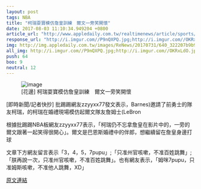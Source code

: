 ```yaml
---
layout: post
tags: NBA
title: "柯瑞耍寶模仿詹皇訓練　爾文一旁笑開懷"
date: 2017-08-03 11:10:34.949204 +0800
article_url: "http://www.appledaily.com.tw/realtimenews/article/sports/20170731/1172153"
response_url: "http://i.imgur.com//P9nQXPQ.jpg;http://i.imgur.com//OKRxLdO.jpg"
img: http://img.appledaily.com.tw/images/ReNews/20170731/640_322207b9b954934eddfc1bf32489549f.jpg
all_img: http://i.imgur.com//P9nQXPQ.jpg;http://i.imgur.com//OKRxLdO.jpg
push: 64
boo: 9
neutral: 12
---
```


<figure>
<img src="http://img.appledaily.com.tw/images/ReNews/20170731/640_322207b9b954934eddfc1bf32489549f.jpg" alt="image">
<figcaption>
[花邊] 柯瑞耍寶模仿詹皇訓練　爾文一旁笑開懷
</figcaption>
</figure>



[即時新聞/記者快抄] 批踢踢網友zzyyxx77發文表示，Barnes)邀請了前勇士的隊友柯瑞，的柯瑞在婚禮現場模仿起爾文隊友詹姆士(LeBron

根據批踢踢NBA板網友zzyyxx77表示，「柯瑞仍不忘拿詹皇在影片中的，一旁的爾文跟著一起笑得很開心」。爾文是巴恩斯婚禮中的伴郎，想繼續留在詹皇身邊打球

文章下方網友留言表示「3，4，5，7pupu」;「只准州官咳嗽，不准百姓跳舞」; 「朕再說一次，只准州官咳嗽，不准百姓跳舞」。也有網友表示，「姆咪7pupu，只准姆斯咳嗽，不准他人跳舞，XD」

<a href = "https://www.ptt.cc/bbs/NBA/M.1501461850.A.00B.html">原文連結</a>


